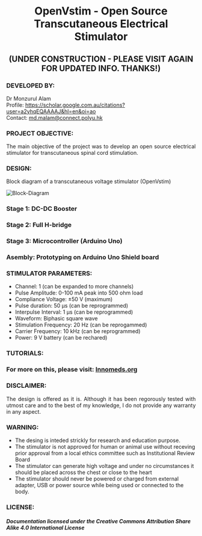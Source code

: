# <P align="center"> OpenVstim - Open Source Transcutaneous Electrical Stimulator 

## <P align="center"> (UNDER CONSTRUCTION - PLEASE VISIT AGAIN FOR UPDATED INFO. THANKS!)
 
### DEVELOPED BY:
Dr Monzurul Alam <br/>
Profile: https://scholar.google.com.au/citations?user=a2yhqEQAAAAJ&hl=en&oi=ao <br/>
Contact: md.malam@connect.polyu.hk <br/>

### PROJECT OBJECTIVE:
<P align="justify"> The main objective of the project was to develop an open source electrical stimulator for transcutaneous spinal cord stimulation.

### DESIGN:
<P align="justify"> Block diagram of a transcutaneous voltage stimulator (OpenVstim)
 
![Block-Diagram](https://github.com/OpenXStim/openVstim/blob/main/BlockDiagram.png)
 
### Stage 1: DC-DC Booster 
 
### Stage 2: Full H-bridge 
 
### Stage 3: Microcontroller (Arduino Uno)
 
### Asembly: Prototyping on Arduino Uno Shield board 

 
### STIMULATOR PARAMETERS:
- Channel: 1 (can be expanded to more channels) <br/>
- Pulse Amplitude: 0-100 mA peak into 500 ohm load <br/>
- Compliance Voltage: ±50 V  (maximum) <br/>
- Pulse duration: 50 µs (can be reprogrammed) <br/>
- Interpulse Interval: 1 µs (can be reprogrammed) <br/>
- Waveform: Biphasic square wave  <br/>
- Stimulation Frequency: 20 Hz (can be reprogammed) <br/>
- Carrier Frequency: 10 kHz (can be reprogrammed) <br/>
- Power: 9 V battery (can be rechared) <br/>

### TUTORIALS:
### For more on this, please visit: [Innomeds.org](https://innomeds.org/)

### DISCLAIMER:
<P align="justify"> The design is offered as it is. Although it has been regorously tested with utmost care and to the best of my knowledge, I do not provide any warranty in any aspect.

### WARNING:
- The desing is inteded strickly for research and education purpose. 
- The stimulator is not approved for human or animal use without receving prior approval from a local ethics committee such as Institutional Review Board
- The stimulator can generate high voltage and under no circumstances it should be placed across the chest or close to the heart
- The stimulator should never be powered or charged from external adapter, USB or power source while being used or connected to the body.

### LICENSE:
##### Documentation licensed under the Creative Commons Attribution Share Alike 4.0 International License
